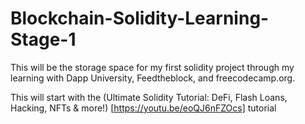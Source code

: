 # Blockchain-Solidity-Learning-Stage-1
This will be the storage space for my first solidity project through my learning with Dapp University, Feedtheblock, and freecodecamp.org.

This will start with the 
(Ultimate Solidity Tutorial: DeFi, Flash Loans, Hacking, NFTs & more!) [https://youtu.be/eoQJ6nFZOcs]
tutorial